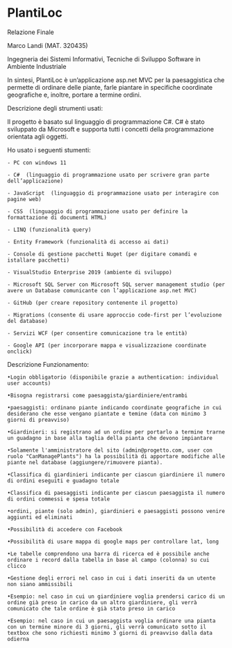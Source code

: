 # PlantiLoc

Relazione Finale

Marco Landi (MAT. 320435)

Ingegneria dei Sistemi Informativi, Tecniche di Sviluppo Software in Ambiente Industriale


In sintesi, PlantiLoc è un’applicazione asp.net MVC per la paesaggistica che permette di ordinare delle piante, farle piantare in specifiche coordinate geografiche e, inoltre, portare a termine ordini.

Descrizione degli strumenti usati:

Il progetto è basato sul linguaggio di programmazione C#. C# è stato sviluppato da Microsoft e supporta tutti i concetti della programmazione orientata agli oggetti.

Ho usato i seguenti stumenti:

	- PC con windows 11
	
	- C#  (linguaggio di programmazione usato per scrivere gran parte dell’applicazione)
	
	- JavaScript  (linguaggio di programmazione usato per interagire con pagine web)
	
	- CSS  (linguaggio di programmazione usato per definire la formattazione di documenti HTML)
	
	- LINQ (funzionalità query)
	
	- Entity Framework (funzionalità di accesso ai dati)
	
	- Console di gestione pacchetti Nuget (per digitare comandi e istallare pacchetti)
	
	- VisualStudio Enterprise 2019 (ambiente di sviluppo)
	
	- Microsoft SQL Server con Microsoft SQL server management studio (per avere un Database comunicante con l’applicazione asp.net MVC)
	
	- GitHub (per creare repository contenente il progetto)
	
	- Migrations (consente di usare approccio code-first per l’evoluzione del database)
	
	- Servizi WCF (per consentire comunicazione tra le entità)
	
	- Google API (per incorporare mappa e visualizzazione coordinate onclick)





Descrizione Funzionamento: 

	•Login obbligatorio (disponibile grazie a authentication: individual user accounts)

	•Bisogna registrarsi come paesaggista/giardiniere/entrambi
	
	•paesaggisti: ordinano piante indicando coordinate geografiche in cui desiderano che esse vengano piantate e temine (data con minimo 3 giorni di preavviso)
	
	•Giardinieri: si registrano ad un ordine per portarlo a termine trarne un guadagno in base alla taglia della pianta che devono impiantare
	
	•Solamente l'amministratore del sito (admin@progetto.com, user con ruolo "CanManagePlants") ha la possibilità di apportare modifiche alle piante nel database (aggiungere/rimuovere pianta).
	
	•Classifica di giardinieri indicante per ciascun giardiniere il numero di ordini eseguiti e guadagno totale
	
	•Classifica di paesaggisti indicante per ciascun paesaggista il numero di ordini commessi e spesa totale
	
	•ordini, piante (solo admin), giardinieri e paesaggisti possono venire aggiunti ed eliminati
	
	•Possibilità di accedere con Facebook
	
	•Possibilità di usare mappa di google maps per controllare lat, long
	
	•Le tabelle comprendono una barra di ricerca ed è possibile anche ordinare i record dalla tabella in base al campo (colonna) su cui clicco
	
	•Gestione degli errori nel caso in cui i dati inseriti da un utente non siano ammissibili
	
	•Esempio: nel caso in cui un giardiniere voglia prendersi carico di un ordine già preso in carico da un altro giardiniere, gli verrà comunicato che tale ordine è già stato preso in carico
	
	•Esempio: nel caso in cui un paesaggista voglia ordinare una pianta con un termine minore di 3 giorni, gli verrà comunicato sotto il textbox che sono richiesti minimo 3 giorni di preavviso dalla data odierna
